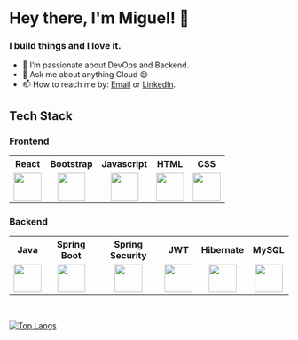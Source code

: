# Hey there, I'm Miguel! 👋

### I build things and I love it.

<!--
**miguelvaladas/miguelvaladas** is a ✨ _special_ ✨ repository because its `README.md` (this file) appears on your GitHub profile.

Here are some ideas to get you started:
-->
- 🌱 I’m passionate about DevOps and Backend.
- 💬 Ask me about anything Cloud 😄
- 📫 How to reach me by: <a href="mailto:airesvaladas@gmail.com">Email</a> or <a href="https://www.linkedin.com/in/miguel-valadas/">LinkedIn</a>.


## Tech Stack

### Frontend
<table>
<tr>
<th>React</th>
<th>Bootstrap</th>
<th>Javascript</th>
<th>HTML</th>
<th>CSS</th>
</tr>
<tr>
<td><img align="center" src="https://user-images.githubusercontent.com/102789861/188991486-73da3367-f92e-41f5-83b3-91e0a93f9f9c.svg" height=50 width=50></td>
<td align="center"><img align="center" src="https://upload.wikimedia.org/wikipedia/commons/b/b2/Bootstrap_logo.svg" height=50 width=50></td>
<td align="center"><img src="https://upload.wikimedia.org/wikipedia/commons/9/99/Unofficial_JavaScript_logo_2.svg" height=50 width=50></td>
<td align="center"><img src="https://cdn.worldvectorlogo.com/logos/html-1.svg" height=50 width=50></td>
<td align="center"><img src="https://seeklogo.com/images/C/css-3-logo-023C1A7171-seeklogo.com.png" height=50 width=50></td>
</tr>
</table>

### Backend

<table>
<tr>
<th>Java</th>
<th>Spring Boot</th>
<th>Spring Security</th>
<th>JWT</th>
<th>Hibernate</th>
<th>MySQL</th>

</tr>
<tr>
<td align="center"><img align="center" src="https://www.svgrepo.com/show/303388/java-4-logo.svg" height=50 width=50></td>
<td align="center"><img align="center" src="https://seeklogo.com/images/S/spring-logo-9A2BC78AAF-seeklogo.com.png" height=50 width=50></td>
<td align="center"><img src="https://seeklogo.com/images/S/spring-logo-F6678FED25-seeklogo.com.png" height=50 width=50></td>
<td align="center"><img src="https://jwt.io/img/logo-asset.svg" height=50 width=50></td>
<td align="center"><img src="https://seeklogo.com/images/H/hibernate-logo-8C95C75A24-seeklogo.com.png" height=50 width=50></td>
<td align="center"><img src="https://www.vectorlogo.zone/logos/mysql/mysql-official.svg" height=50 width=50></td>
</tr>
</table>

<br>



[![Top Langs](https://github-readme-stats.vercel.app/api/top-langs/?username=miguelvaladas)](https://github.com/anuraghazra/github-readme-stats)
